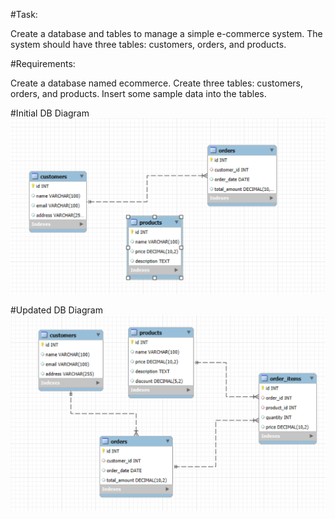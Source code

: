 #Task:

Create a database and tables to manage a simple e-commerce system. 
The system should have three tables: customers, orders, and products.

#Requirements:

Create a database named ecommerce.
Create three tables: customers, orders, and products.
Insert some sample data into the tables.

#Initial DB Diagram
![Initial DB Diagram](image.png)

#Updated DB Diagram
![Updated DB Diagram](image-1.png)